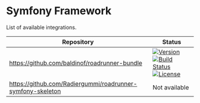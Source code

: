 # Symfony Framework

List of available integrations.

Repository | Status
--- | ---
https://github.com/baldinof/roadrunner-bundle | [![Version][baldinof_badge_php_version]][baldinof_link_packagist] [![Build Status][baldinof_badge_build_status]][baldinof_link_build_status] [![License][baldinof_badge_license]][baldinof_link_license]
https://github.com/Radiergummi/roadrunner-symfony-skeleton | Not available

[baldinof_badge_packagist_version]:https://img.shields.io/packagist/v/baldinof/roadrunner-bundle.svg?maxAge=180
[baldinof_badge_php_version]:https://img.shields.io/packagist/php-v/baldinof/roadrunner-bundle.svg?longCache=true
[baldinof_badge_build_status]:https://img.shields.io/github/workflow/status/baldinof/roadrunner-bundle/CI
[baldinof_badge_license]:https://img.shields.io/packagist/l/baldinof/roadrunner-bundle.svg?longCache=true
[baldinof_link_packagist]:https://packagist.org/packages/baldinof/roadrunner-bundle
[baldinof_link_build_status]:https://github.com/baldinof/roadrunner-bundle/actions
[baldinof_link_license]:https://github.com/baldinof/roadrunner-bundle/blob/master/LICENSE
